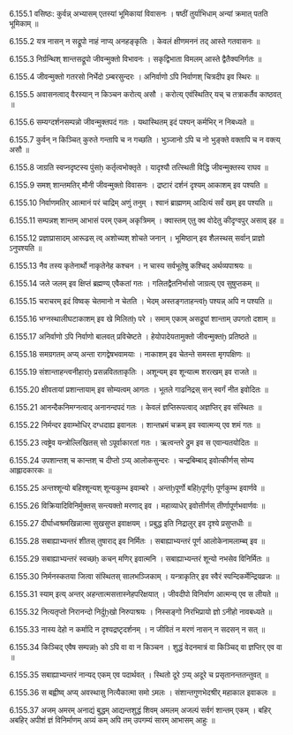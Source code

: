 6.155.1
वसिष्ठः:
कुर्वन्न् अभ्यासम् एतस्यां भूमिकायां विवासनः ।
षष्ठीं तुर्याभिधाम् अन्यां क्रमात् पतति भूमिकाम् ॥


6.155.2
यत्र नासन् न सद्रूपो नाहं नाप्य् अनहङ्कृतिः ।
केवलं क्षीणमननं तद् आस्ते गतवासनः ॥


6.155.3
निर्ग्रन्थिश् शान्तसद्रूपो जीवन्मुक्तो विभावनः ।
सकृद्विभाता विमलम् आस्ते द्वैतैक्यनिर्गतः ॥


6.155.4
जीवन्मुक्तो गतरसो निर्भेदो ऽम्बरसुन्दरः ।
अनिर्वाणो ऽपि निर्वाणश् चित्रदीप इव स्थिरः ॥


6.155.5
अवासनत्वाद् वैरस्यान् न किञ्चन करोत्य् असौ ।
करोत्य् एवंस्थितिर् यच् च तत्राकर्तैव काष्ठवत् ॥


6.155.6
सम्यग्दर्शनसम्पन्नो जीवन्मुक्तपदं गतः ।
यथास्थितम् इदं पश्यन् कर्मभिर् न निबध्यते ॥


6.155.7
कुर्वन् न किञ्चित् कुरुते गन्तापि च न गच्छति ।
भुञ्जानो ऽपि च नो भुङ्क्ते वक्तापि च न वक्त्य् असौ ॥


6.155.8
जाग्रति स्वप्नदृष्टस्य पुंसẖ कर्तृत्वभोक्तृते ।
यादृश्यौ तत्स्थिती विद्धि जीवन्मुक्तस्य राघव ॥


6.155.9
समश् शान्तमतिर् मौनी जीवन्मुक्तो विवासनः ।
द्रष्टारं दर्शनं दृश्यम् आकाशम् इव पश्यति ॥


6.155.10
निर्वाणमतिर् आत्मानं परं चाद्रिम् अणुं तनुम् ।
श्वानं ब्राह्मणम् आदित्यं सर्वं खम् इव पश्यति ॥


6.155.11
सम्पन्नश् शान्तम् आभासं परम् एकम् अकृत्रिमम् ।
क्वास्तम् एतु क्व वोदेतु कीदृग्वपुर् असाव् इह ॥


6.155.12
प्रज्ञाप्रासादम् आरूढस् त्व् अशोच्यश् शोचते जनान् ।
भूमिष्ठान् इव शैलस्थस् सर्वान् प्राज्ञो ऽनुपश्यति ॥


6.155.13
नैव तस्य कृतेनार्थो नाकृतेनेह कश्चन ।
न चास्य सर्वभूतेषु कश्चिद् अर्थव्यपाश्रयः ॥


6.155.14
जले जलम् इव क्षिप्तं ब्रह्मण्य् एवैकतां गतः ।
गलितद्वैतनिर्भासो जाग्रत्य् एव सुषुप्तकम् ॥


6.155.15
चराचरम् इदं विष्वक् चेतमानो न चेतति ।
भेदम् अस्तङ्गताहन्त्वḫ पश्यन्न् अपि न पश्यति ॥


6.155.16
भग्नस्थालीघटाकाशम् इव खे मिलितḫ परे ।
समाम् एकाम् असद्रूपां शान्ताम् उपगतो दशाम् ॥


6.155.17
अनिर्वाणो ऽपि निर्वाणो बालवत् प्रविचेष्टते ।
हेयोपादेयतामुक्तो जीवन्मुक्तḫ प्रतिष्ठते ॥


6.155.18
समग्रगतम् अप्य् अन्ता रागद्वेषभवामयाः ।
नाकाशम् इव चेतन्ते समस्ता मृगपक्षिणः ॥


6.155.19
संशान्ताहन्त्वनीहारḫ प्रसन्नवितताकृतिः ।
अशून्यम् इव शून्यात्म शरत्खम् इव राजते ॥


6.155.20
क्षीवतायां प्रशान्तायाम् इव सोम्यत्वम् आगतः ।
भूतले गाढनिद्रस् सन् स्वर्गं नीत इवोदितः ॥


6.155.21
आनन्दैकनिमग्नत्वाद् अनानन्दपदं गतः ।
केवलं ज्ञप्तिरूपत्वाद् अज्ञप्तिर् इव संस्थितः ॥


6.155.22
निर्मन्दर इवाम्भोधिर् दग्धदाह्य इवानलः ।
शान्तभ्रमं चक्रम् इव स्वात्मन्य् एव शमं गतः ॥


6.155.23
त्वष्ट्रेव यन्त्रोल्लिखितस् सो ऽपूर्वाकारतां गतः ।
ऋत्वन्तरे द्रुम इव स एवान्यतयोदितः ॥


6.155.24
उपशान्तश् च कान्तश् च दीप्तो ऽप्य् आलोकसुन्दरः ।
चन्द्रबिम्बाद् इवोत्कीर्णस् सोम्य आह्लादकारकः ॥


6.155.25
अन्तश्शून्यो बहिश्शून्यश् शून्यकुम्भ इवाम्बरे ।
अन्तḫपूर्णो बहिḫपूर्णḫ पूर्णकुम्भ इवार्णवे ॥


6.155.26
विक्रियादिविनिर्मुक्तस् सन्त्यक्तो मरणाद् इव ।
महाव्याधेर् इवोत्तीर्णस् तीर्णापूर्णभवार्णवः ॥


6.155.27
दीर्घाध्वश्रमखिन्नात्मा सुखसुप्त इवाक्षयम् ।
प्रबुद्ध इति निद्रालुर् इव दृश्ये प्रसुप्तधीः ॥


6.155.28
सबाह्याभ्यन्तरं शीतस् तुषाराद् इव निर्मितः ।
सबाह्याभ्यन्तरं पूर्ण आलोकेनामलाम्ब्व् इव ॥


6.155.29
सबाह्याभ्यन्तरं स्वच्छẖ कचन् मणिर् इवात्मनि ।
सबाह्याभ्यन्तरं शून्यो नभसेव विनिर्मितः ॥


6.155.30
निर्मनस्कतया जित्वा संस्थितस् सालभञ्जिकाम् ।
यन्त्राकृतिर् इव स्वैरं स्पन्दिकर्मेन्द्रियव्रजः ॥


6.155.31
स्याम् इत्य् अन्तर् अहन्तात्मसत्तास्नेहपरिक्षयात् ।
जीवदीपो विनिर्वाण आत्मन्य् एव स लीयते ॥


6.155.32
नित्यतृप्तो निरानन्दो निर्दुẖखो निरुपाश्रयः ।
निस्सङ्गो निरभिप्रायो ज्ञो ऽनीहो नावबध्यते ॥


6.155.33
नास्य देहो न कर्मादि न दृश्यद्रष्टृदर्शनम् ।
न जीवितं न मरणं नासन् न सदसन् न सत् ॥


6.155.34
किञ्चिद् एवैष सम्पन्नẖ को ऽपि वा वा न किञ्चन ।
शुद्धं वेदनमात्रं वा किञ्चिद् वा ज्ञप्तिर् एव वा ॥


6.155.35
सबाह्याभ्यन्तरं नान्यद् एकम् एव पदार्थवत् ।
स्थितो दूरे ऽप्य् अदूरे च प्रसृतानन्ततन्तुवत् ॥


6.155.36
स बह्वीष्व् अप्य् अवस्थासु नित्यैकात्मा समो ऽमलः ।
संशान्तगुणभेदश्रीर् महाकाल इवाकलः ॥


6.155.37
अजम् अमरम् अनाद्यं बुद्धम् आद्यन्तशुद्धं शिवम् अमलम् अजल्पं सर्वगं शान्तम् एकम् ।
बहिर् अबहिर् अपीशं ज्ञं विनिर्माणम् अग्र्यं कम् अपि तम् उपगम्यं सारम् आभासम् आहुः ॥

